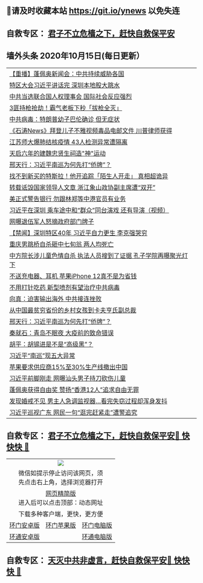 ## 📩请及时收藏本站 https://git.io/ynews 以免失连</a>
## 自救专区： [君子不立危樯之下，赶快自救保平安 ](https://github.com/pwgy/td/blob/master/README.md)

## 墙外头条 2020年10月15日(每日更新）</a>

 <table>
<tr><td colspan="2" align="left"><a href="https://xdkiug.azureedge.net/?name=c1234115&key=krgexxuardvhjliu&from=gy2">【重播】蓬佩奥新闻会：中共持续威胁各国</a></td></tr>
<tr><td colspan="2" align="left"><a href="https://xdkiug.azureedge.net/?name=c1234151&key=krgexxuardvhjliu&from=gy2">特区大会习近平讲话完 深圳本地股大跳水</a></td></tr>
<tr><td colspan="2" align="left"><a href="https://xdkiug.azureedge.net/?name=c1234242&key=krgexxuardvhjliu&from=gy2">中共当选联合国人权理事会 国际社会反应强烈</a></td></tr>
<tr><td colspan="2" align="left"><a href="https://xdkiug.azureedge.net/?name=c1234254&key=krgexxuardvhjliu&from=gy2">3匪持枪抢劫！霸气老板下秒「拔枪全灭」</a></td></tr>
<tr><td colspan="2" align="left"><a href="https://xdkiug.azureedge.net/?name=c1234258&key=krgexxuardvhjliu&from=gy2">中共病毒：特朗普幼子巴伦确诊 但无症状</a></td></tr>
<tr><td colspan="2" align="left"><a href="https://xdkiug.azureedge.net/?name=c1234159&key=krgexxuardvhjliu&from=gy2">《石涛News》拜登儿子不雅视频毒品电邮文件 川普律师获得</a></td></tr>
<tr><td colspan="2" align="left"><a href="https://xdkiug.azureedge.net/?name=c1234247&key=krgexxuardvhjliu&from=gy2">江苏师大爆肺结核疫情 43人检测异常遭隔离</a></td></tr>
<tr><td colspan="2" align="left"><a href="https://xdkiug.azureedge.net/?name=c1234257&key=krgexxuardvhjliu&from=gy2">天启六年的建魏忠贤生祠造&quot;神&quot;运动</a></td></tr>
<tr><td colspan="2" align="left"><a href="https://xdkiug.azureedge.net/?name=c1234213&key=krgexxuardvhjliu&from=gy2">邢天行：习近平南巡为何先打“侨牌”？</a></td></tr>
<tr><td colspan="2" align="left"><a href="https://xdkiug.azureedge.net/?name=c1234252&key=krgexxuardvhjliu&from=gy2">找不到新买的特斯拉！他开追踪「陌生人开走」 真相超诡异</a></td></tr>
<tr><td colspan="2" align="left"><a href="https://xdkiug.azureedge.net/?name=c1234178&key=krgexxuardvhjliu&from=gy2">转载诋毁国家领导人文章 浙江象山政协副主席遭“双开”</a></td></tr>
<tr><td colspan="2" align="left"><a href="https://xdkiug.azureedge.net/?name=c1234253&key=krgexxuardvhjliu&from=gy2">美正式警告银行 勿跟林郑等中港官员有业务</a></td></tr>
<tr><td colspan="2" align="left"><a href="https://xdkiug.azureedge.net/?name=c1234212&key=krgexxuardvhjliu&from=gy2">习近平在深圳  乘车途中和“群众”同台演戏  还有导演（视频）</a></td></tr>
<tr><td colspan="2" align="left"><a href="https://xdkiug.azureedge.net/?name=c1234202&key=krgexxuardvhjliu&from=gy2">网曝退伍军人怒摘政府部门牌子</a></td></tr>
<tr><td colspan="2" align="left"><a href="https://xdkiug.azureedge.net/?name=c1234248&key=krgexxuardvhjliu&from=gy2">【禁闻】深圳特区40年 习近平自力更生 李克强哭穷</a></td></tr>
<tr><td colspan="2" align="left"><a href="https://xdkiug.azureedge.net/?name=c1234246&key=krgexxuardvhjliu&from=gy2">重庆男跳桥自杀砸中七旬翁 两人均死亡</a></td></tr>
<tr><td colspan="2" align="left"><a href="https://xdkiug.azureedge.net/?name=c1234164&key=krgexxuardvhjliu&from=gy2">中方院长涉儿童色情自杀 执法人员搜到了证据 孔子学院再曝聚光灯下</a></td></tr>
<tr><td colspan="2" align="left"><a href="https://xdkiug.azureedge.net/?name=c1234200&key=krgexxuardvhjliu&from=gy2">不送充电器、耳机 苹果iPhone 12真不是为省钱</a></td></tr>
<tr><td colspan="2" align="left"><a href="https://xdkiug.azureedge.net/?name=c1234197&key=krgexxuardvhjliu&from=gy2">不用打针吃药 新型喷剂有望治疗中共病毒</a></td></tr>
<tr><td colspan="2" align="left"><a href="https://xdkiug.azureedge.net/?name=c1234152&key=krgexxuardvhjliu&from=gy2">向真：迫害输出海外 中共接连挫败</a></td></tr>
<tr><td colspan="2" align="left"><a href="https://xdkiug.azureedge.net/?name=c1234196&key=krgexxuardvhjliu&from=gy2">从中国最贫穷省份的乡村女孩到卡夫亨氏副总裁</a></td></tr>
<tr><td colspan="2" align="left"><a href="https://xdkiug.azureedge.net/?name=c1234157&key=krgexxuardvhjliu&from=gy2">邢天行：习近平南巡为何先打“侨牌”？</a></td></tr>
<tr><td colspan="2" align="left"><a href="https://xdkiug.azureedge.net/?name=c1234214&key=krgexxuardvhjliu&from=gy2">秦就石：青岛不眠夜 大疫前的致命错误</a></td></tr>
<tr><td colspan="2" align="left"><a href="https://xdkiug.azureedge.net/?name=c1234160&key=krgexxuardvhjliu&from=gy2">胡平：胡锡进是不是“高级黑”？</a></td></tr>
<tr><td colspan="2" align="left"><a href="https://xdkiug.azureedge.net/?name=c1234240&key=krgexxuardvhjliu&from=gy2">习近平“南巡”现五大异常</a></td></tr>
<tr><td colspan="2" align="left"><a href="https://xdkiug.azureedge.net/?name=c1234209&key=krgexxuardvhjliu&from=gy2">苹果要求供应商15%至30%生产线撤出中国</a></td></tr>
<tr><td colspan="2" align="left"><a href="https://xdkiug.azureedge.net/?name=c1234201&key=krgexxuardvhjliu&from=gy2">习近平前脚刚走 网曝汕头男子持刀砍伤儿童</a></td></tr>
<tr><td colspan="2" align="left"><a href="https://xdkiug.azureedge.net/?name=c1234165&key=krgexxuardvhjliu&from=gy2">蓬佩奥获得自由奖 赞扬“香港12人”追求自由无罪</a></td></tr>
<tr><td colspan="2" align="left"><a href="https://xdkiug.azureedge.net/?name=c1234251&key=krgexxuardvhjliu&from=gy2">发现婚戒不见 男主人急调监视器…看完失窃过程却浑身发抖</a></td></tr>
<tr><td colspan="2" align="left"><a href="https://xdkiug.azureedge.net/?name=c1234177&key=krgexxuardvhjliu&from=gy2">习近平巡视广东 网民一句“逛完赶紧走”遭警追究</a></td></tr>

</table>

 ## 自救专区： [君子不立危樯之下，赶快自救保平安🍎 快快快 📩](https://github.com/pwgy/td/blob/master/README.md)
 
<table>
  <tr>
    <td colspan="3" align="center"><img src="https://cdn.jsdelivr.net/gh/opipe/up/oGate65.jpg"/></td>
  </tr>
  <tr>
    <td colspan="3" align="center">微信如提示停止访问该网页，须<br/>先点击右上角，选择浏览器打开</td>
  <tr>
  <tr>
    <td colspan="3" align="center"><a href="https://gitcdn.xyz/cdn/otiny/up/master/show005.htm">网页精简版</a><br/>进入后可以点击顶部：动态网址</td>
  </tr>
  <tr>
    <td colspan="3" align="center">下载多种客户端，更快，更方便</td>
  <tr>
  <tr>
    <td align="center"><a href="https://cdn.jsdelivr.net/gh/opipe/up/oGatea.apk">环门安卓版</a></td>
    <td align="center"><a href="https://x.co/odisk">环门苹果版</a></td>
    <td align="center"><a href="https://cdn.jsdelivr.net/gh/opipe/up/oGate.zip">环门电脑版</a></td>
  </tr>
  <tr>
    <td align="center"><a href="https://cdn.jsdelivr.net/gh/opipe/up/oPipe.apk">环通安卓版</a></td>
    <td align="center"></td>
    <td align="center"><a href="https://raw.githubusercontent.com/opipe/up/master/oPipe.zip">环通电脑版</a></td>
  </tr>
  
</table>


 ## 自救专区： [天灭中共非虚言，赶快自救保平安🍎 快快快 📩](https://github.com/pwgy/td/blob/master/README.md)
